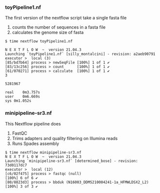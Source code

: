 ### toyPipeline1.nf

The first version of the nextflow script take a single fasta file
1) counts the number of sequences in a fasta file
2) calculates the genome size of fasta

```
$ time nextflow toyPipeline1.nf

N E X T F L O W  ~  version 21.04.3
Launching `toyPipeline1.nf` [silly_montalcini] - revision: a2aeb90791
executor >  local (3)
[85/bd7b64] process > newSeqFile [100%] 1 of 1 ✔
[83/13c256] process > count      [100%] 1 of 1 ✔
[61/070271] process > calculate  [100%] 1 of 1 ✔
3

5281967

real	0m3.757s
user	0m6.669s
sys	0m1.052s
```

### minipipeline-sr3.nf

This Nextflow pipeline does 
1) FastQC 
2) Trims adapters and quality filtering on Illumina reads 
3) Runs Spades assembly

```
$ time nextflow minipipeline-sr3.nf 
N E X T F L O W  ~  version 21.04.3
Launching `minipipeline-sr3.nf` [determined_bose] - revision: 73d0117dc7
executor >  local (12)
[c6/02f475] process > fastqc (null)                                 [100%] 6 of 6 ✔
[80/8823d3] process > bbduk (N16003_DDMS210004241-1a_HFMWLDSX2_L2)  [100%] 3 of 3 ✔
```
